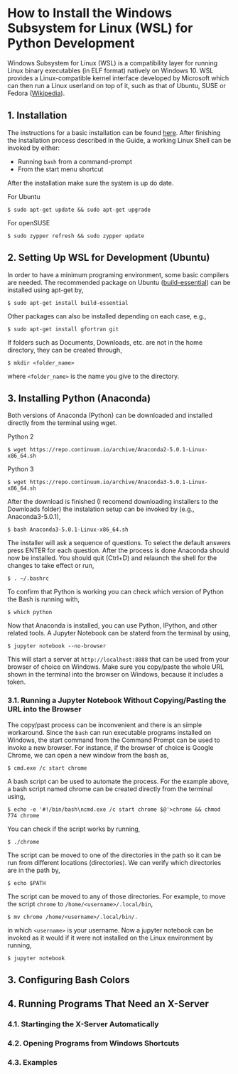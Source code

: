 # How to Install the Windows Subsystem for Linux (WSL) for Python Development

Windows Subsystem for Linux (WSL) is a compatibility layer for running Linux
binary executables (in ELF format) natively on Windows 10. WSL provides a
Linux-compatible kernel interface developed by Microsoft which can then run a
Linux userland on top of it, such as that of Ubuntu, SUSE or Fedora
([Wikipedia](https://en.wikipedia.org/wiki/Windows_Subsystem_for_Linux)).

## 1. Installation

The instructions for a basic installation can be found
[here](https://docs.microsoft.com/en-us/windows/wsl/install-win10).  After
finishing the installation process described in the Guide, a working Linux
Shell can be invoked by either:
- Running `bash` from a command-prompt
- From the start menu shortcut

After the installation make sure the system is up do date.

For Ubuntu
```
$ sudo apt-get update && sudo apt-get upgrade
```

For openSUSE
```
$ sudo zypper refresh && sudo zypper update
```

## 2. Setting Up WSL for Development (Ubuntu)

In order to have a minimum programing environment, some
basic compilers are needed.  The recommended package on Ubuntu
([build-essential](https://packages.ubuntu.com/xenial/build-essential))
can be installed using apt-get by,

```
$ sudo apt-get install build-essential
```

Other packages can also be installed depending on each case, e.g.,
```
$ sudo apt-get install gfortran git
```

If folders such as Documents, Downloads, etc. are not in the home directory,
they can be created through,
```
$ mkdir <folder_name>
```

where `<folder_name>` is the name you give to the directory.

## 3. Installing Python (Anaconda)

Both versions of Anaconda (Python) can be downloaded and installed
directly from the terminal using wget.

Python 2
```
$ wget https://repo.continuum.io/archive/Anaconda2-5.0.1-Linux-x86_64.sh
```

Python 3
```
$ wget https://repo.continuum.io/archive/Anaconda3-5.0.1-Linux-x86_64.sh
```

After the download is finished (I recomend downloading installers to the
Downloads folder) the instalation setup can be invoked by (e.g.,
Anaconda3-5.0.1),
```
$ bash Anaconda3-5.0.1-Linux-x86_64.sh
```

The installer will ask a sequence of questions.  To select the default answers
press ENTER for each question. After the process is done Anaconda should now be
installed.  You should quit (Ctrl+D) and relaunch the shell for the changes to
take effect or run,
```
$ . ~/.bashrc
```

To confirm that Python is working you can check which version of Python the Bash
is running with,
```
$ which python
```

Now that Anaconda is installed, you can use Python, IPython, and other related
tools. A Jupyter Notebook can be staterd from the terminal by using,
```
$ jupyter notebook --no-browser
```

This will start a server at `http://localhost:8888` that can be used from your
browser of choice on Windows.  Make sure you copy/paste the whole URL shown in
the terminal into the browser on Windows, because it includes a token.

### 3.1. Running a Jupyter Notebook Without Copying/Pasting the URL into the Browser

The copy/past process can be inconvenient and there is an simple workaround.
Since the `bash` can run executable programs installed on Windows, the start
command from the Command Prompt can be used to invoke a new browser.  For
instance, if the browser of choice is Google Chrome, we can open a new window
from the bash as,
```
$ cmd.exe /c start chrome
```

A bash script can be used to automate the process. For the example above, a bash
script named chrome can be created directly from the terminal using,
```
$ echo -e '#!/bin/bash\ncmd.exe /c start chrome $@'>chrome && chmod 774 chrome
```

You can check if the script works by running,
```
$ ./chrome
```

The script can be moved to one of the directories in the path so it can be run
from different locations (directories). We can verify which directories are in
the path by,
```
$ echo $PATH
```

The script can be moved to any of those directories. For example, to move the
script `chrome` to `/home/<username>/.local/bin`,
```
$ mv chrome /home/<username>/.local/bin/.
```

in which `<username>` is your username. Now a jupyter notebook can be invoked as
it would if it were not installed on the Linux environment by running,
```
$ jupyter notebook
```

## 3. Configuring Bash Colors

## 4. Running Programs That Need an X-Server
### 4.1. Startinging the X-Server Automatically
### 4.2. Opening Programs from Windows Shortcuts
### 4.3. Examples
